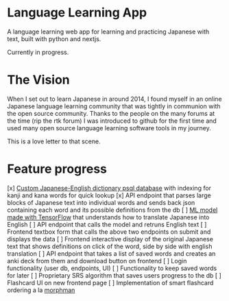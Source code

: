 # Language Learning App

A language learning web app for learning and practicing Japanese with text, built with python and nextjs.

Currently in progress.

# The Vision

When I set out to learn Japanese in around 2014, I found myself in an online Japanese language learning community that was tightly in communion with the open source community. Thanks to the people on the many forums at the time (rip the rtk forum) I was introduced to github for the first time and used many open source language learning software tools in my journey.

This is a love letter to that scene.

# Feature progress

[x] [Custom Japanese-English dictionary psql database](https://github.com/helboi4/japanese-dict-db) with indexing for kanji and kana words for quick lookup
[x] API endpoint that parses large blocks of Japanese text into individual words and sends back json containing each word and its possible definitions from the db
[ ] [ML model made with TensorFlow](https://github.com/helboi4/tensorflow-translation-model/tree/main) that understands how to translate Japanese into English
[ ] API endpoint that calls the model and retruns English text
[ ] Frontend textbox form that calls the above two endpoints on submit and displays the data
[ ] Frontend interactive display of the original Japanese text that shows definitions on click of the word, side by side with english translation
[ ] API endpoint that takes a list of saved words and creates an anki deck from them and download button on frontend
[ ] Login functionality (user db, endpoints, UI)
[ ] Functionality to keep saved words for later
[ ] Proprietary SRS algorithm that saves users progress to the db
[ ] Flashcard UI on new frontend page
[ ] Implementation of smart flashcard ordering a la [morphman](https://github.com/kaegi/MorphMan)
